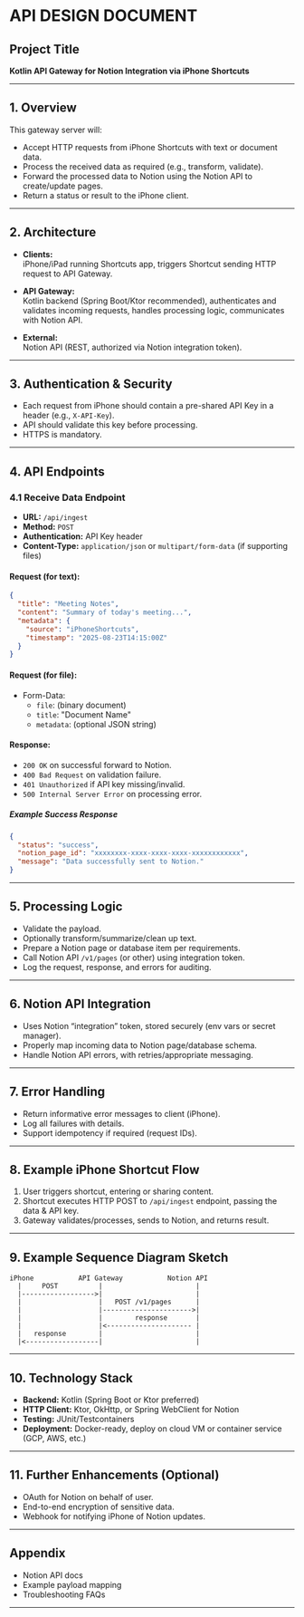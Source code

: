 
# API DESIGN DOCUMENT

## Project Title  
**Kotlin API Gateway for Notion Integration via iPhone Shortcuts**

---

## 1. Overview

This gateway server will:
- Accept HTTP requests from iPhone Shortcuts with text or document data.
- Process the received data as required (e.g., transform, validate).
- Forward the processed data to Notion using the Notion API to create/update pages.
- Return a status or result to the iPhone client.

---

## 2. Architecture

- **Clients:**  
iPhone/iPad running Shortcuts app, triggers Shortcut sending HTTP request to API Gateway.

- **API Gateway:**  
Kotlin backend (Spring Boot/Ktor recommended), authenticates and validates incoming requests, handles processing logic, communicates with Notion API.

- **External:**  
Notion API (REST, authorized via Notion integration token).

---

## 3. Authentication & Security

- Each request from iPhone should contain a pre-shared API Key in a header (e.g., `X-API-Key`).
- API should validate this key before processing.
- HTTPS is mandatory.

---

## 4. API Endpoints

### 4.1 Receive Data Endpoint

- **URL:** `/api/ingest`
- **Method:** `POST`
- **Authentication:** API Key header
- **Content-Type:** `application/json` or `multipart/form-data` (if supporting files)

#### Request (for text):

```json
{
  "title": "Meeting Notes",
  "content": "Summary of today's meeting...",
  "metadata": {
    "source": "iPhoneShortcuts",
    "timestamp": "2025-08-23T14:15:00Z"
  }
}
```

#### Request (for file):

- Form-Data:
  - `file`: (binary document)
  - `title`: "Document Name"
  - `metadata`: (optional JSON string)

#### Response:

- `200 OK` on successful forward to Notion.
- `400 Bad Request` on validation failure.
- `401 Unauthorized` if API key missing/invalid.
- `500 Internal Server Error` on processing error.

##### Example Success Response

```json
{
  "status": "success",
  "notion_page_id": "xxxxxxxx-xxxx-xxxx-xxxx-xxxxxxxxxxxx",
  "message": "Data successfully sent to Notion."
}
```

---

## 5. Processing Logic

- Validate the payload.
- Optionally transform/summarize/clean up text.
- Prepare a Notion page or database item per requirements.
- Call Notion API `/v1/pages` (or other) using integration token.
- Log the request, response, and errors for auditing.

---

## 6. Notion API Integration

- Uses Notion “integration” token, stored securely (env vars or secret manager).
- Properly map incoming data to Notion page/database schema.
- Handle Notion API errors, with retries/appropriate messaging.

---

## 7. Error Handling

- Return informative error messages to client (iPhone).
- Log all failures with details.
- Support idempotency if required (request IDs).

---

## 8. Example iPhone Shortcut Flow

1. User triggers shortcut, entering or sharing content.
2. Shortcut executes HTTP POST to `/api/ingest` endpoint, passing the data & API key.
3. Gateway validates/processes, sends to Notion, and returns result.

---

## 9. Example Sequence Diagram Sketch

```
iPhone           API Gateway           Notion API
  |     POST          |                       |
  |------------------>|                       |
  |                   |   POST /v1/pages      |
  |                   |---------------------->|
  |                   |        response       |
  |                   |<--------------------- |
  |   response        |                       |
  |<------------------|                       |
```

---

## 10. Technology Stack

- **Backend:** Kotlin (Spring Boot or Ktor preferred)
- **HTTP Client:** Ktor, OkHttp, or Spring WebClient for Notion
- **Testing:** JUnit/Testcontainers
- **Deployment:** Docker-ready, deploy on cloud VM or container service (GCP, AWS, etc.)

---

## 11. Further Enhancements (Optional)

- OAuth for Notion on behalf of user.
- End-to-end encryption of sensitive data.
- Webhook for notifying iPhone of Notion updates.

---

## Appendix

- Notion API docs
- Example payload mapping
- Troubleshooting FAQs

---
